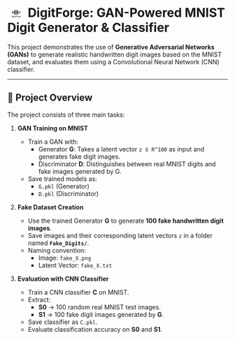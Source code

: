 # <img src="assets/digitforge-logo.png" alt="DigitForge Logo" width="40" style="vertical-align: middle;"/> DigitForge: GAN-Powered MNIST Digit Generator & Classifier

This project demonstrates the use of **Generative Adversarial Networks (GANs)** to generate realistic handwritten digit images based on the MNIST dataset, and evaluates them using a Convolutional Neural Network (CNN) classifier.

---

## 🚀 Project Overview
The project consists of three main tasks:

1. **GAN Training on MNIST**
   - Train a GAN with:
     - Generator **G**: Takes a latent vector `z ∈ R^100` as input and generates fake digit images.
     - Discriminator **D**: Distinguishes between real MNIST digits and fake images generated by G.
   - Save trained models as:
     - `G.pkl` (Generator)
     - `D.pkl` (Discriminator)

2. **Fake Dataset Creation**
   - Use the trained Generator **G** to generate **100 fake handwritten digit images**.
   - Save images and their corresponding latent vectors `z` in a folder named **`Fake_Digits/`**.
   - Naming convention:
     - Image: `fake_X.png`
     - Latent Vector: `fake_X.txt`

3. **Evaluation with CNN Classifier**
   - Train a CNN classifier **C** on MNIST.
   - Extract:
     - **S0** → 100 random real MNIST test images.
     - **S1** → 100 fake digit images generated by **G**.
   - Save classifier as `C.pkl`.
   - Evaluate classification accuracy on **S0** and **S1**.

